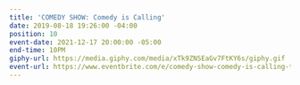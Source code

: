 ```yaml
---
title: 'COMEDY SHOW: Comedy is Calling'
date: 2019-08-18 19:26:00 -04:00
position: 10
event-date: 2021-12-17 20:00:00 -05:00
end-time: 10PM
giphy-url: https://media.giphy.com/media/xTk9ZNSEaGv7FtKY6s/giphy.gif
event-url: https://www.eventbrite.com/e/comedy-show-comedy-is-calling-tickets-216016349717
---
```


